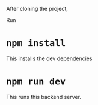 After cloning the project,

Run

# `npm install`

This installs the dev dependencies

# `npm run dev`

This runs this backend server.
